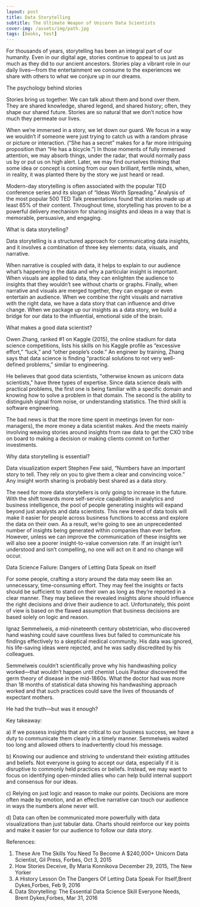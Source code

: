 ```yaml
---
layout: post
title: Data Storytelling
subtitle: The Ultimate Weapon of Unicorn Data Scientists
cover-img: /assets/img/path.jpg
tags: [books, test]
---
```


For thousands of years, storytelling has been an integral part of our humanity. Even in our digital age, stories continue to appeal to us just as much as they did to our ancient ancestors. Stories play a vibrant role in our daily lives—from the entertainment we consume to the experiences we share with others to what we conjure up in our dreams.

The psychology behind stories

Stories bring us together. We can talk about them and bond over them. They are shared knowledge, shared legend, and shared history; often, they shape our shared future. Stories are so natural that we don’t notice how much they permeate our lives.

When we’re immersed in a story, we let down our guard. We focus in a way we wouldn’t if someone were just trying to catch us with a random phrase or picture or interaction. (“She has a secret” makes for a far more intriguing proposition than “He has a bicycle.”) In those moments of fully immersed attention, we may absorb things, under the radar, that would normally pass us by or put us on high alert. Later, we may find ourselves thinking that some idea or concept is coming from our own brilliant, fertile minds, when, in reality, it was planted there by the story we just heard or read.

Modern-day storytelling is often associated with the popular TED conference series and its slogan of “Ideas Worth Spreading.” Analysis of the most popular 500 TED Talk presentations found that stories made up at least 65% of their content. Throughout time, storytelling has proven to be a powerful delivery mechanism for sharing insights and ideas in a way that is memorable, persuasive, and engaging.

What is data storytelling?

Data storytelling is a structured approach for communicating data insights, and it involves a combination of three key elements: data, visuals, and narrative.

When narrative is coupled with data, it helps to explain to our audience what’s happening in the data and why a particular insight is important. When visuals are applied to data, they can enlighten the audience to insights that they wouldn’t see without charts or graphs. Finally, when narrative and visuals are merged together, they can engage or even entertain an audience. When we combine the right visuals and narrative with the right data, we have a data story that can influence and drive change. When we package up our insights as a data story, we build a bridge for our data to the influential, emotional side of the brain.

What makes a good data scientist?

Owen Zhang, ranked #1 on Kaggle (2015), the online stadium for data science competitions, lists his skills on his Kaggle profile as “excessive effort,” “luck,” and “other people’s code.” An engineer by training, Zhang says that data science is finding “practical solutions to not very well-defined problems,” similar to engineering.

He believes that good data scientists, "otherwise known as unicorn data scientists," have three types of expertise. Since data science deals with practical problems, the first one is being familiar with a specific domain and knowing how to solve a problem in that domain. The second is the ability to distinguish signal from noise, or understanding statistics. The third skill is software engineering.

The bad news is that the more time spent in meetings (even for non-managers), the more money a data scientist makes. And the meets mainly involving weaving stories around insights from raw data to get the CXO tribe on board to making a decision or making clients commit on further investments.

Why data storytelling is essential?

Data visualization expert Stephen Few said, “Numbers have an important story to tell. They rely on you to give them a clear and convincing voice.” Any insight worth sharing is probably best shared as a data story.

The need for more data storytellers is only going to increase in the future. With the shift towards more self-service capabilities in analytics and business intelligence, the pool of people generating insights will expand beyond just analysts and data scientists. This new breed of data tools will make it easier for people across business functions to access and explore the data on their own. As a result, we’re going to see an unprecedented number of insights being generated within companies than ever before. However, unless we can improve the communication of these insights we will also see a poorer insight-to-value conversion rate. If an insight isn’t understood and isn’t compelling, no one will act on it and no change will occur.

Data Science Failure: Dangers of Letting Data Speak on itself

For some people, crafting a story around the data may seem like an unnecessary, time-consuming effort. They may feel the insights or facts should be sufficient to stand on their own as long as they’re reported in a clear manner. They may believe the revealed insights alone should influence the right decisions and drive their audience to act. Unfortunately, this point of view is based on the flawed assumption that business decisions are based solely on logic and reason.

Ignaz Semmelweis, a mid-nineteenth century obstetrician, who discovered hand washing could save countless lives but failed to communicate his findings effectively to a skeptical medical community. His data was ignored, his life-saving ideas were rejected, and he was sadly discredited by his colleagues.

Semmelweis couldn’t scientifically prove why his handwashing policy worked—that wouldn’t happen until chemist Louis Pasteur discovered the germ theory of disease in the mid-1860s. What the doctor had was more than 18 months of statistical data showing his handwashing approach worked and that such practices could save the lives of thousands of expectant mothers.

He had the truth—but was it enough?

Key takeaway:

a) If we possess insights that are critical to our business success, we have a duty to communicate them clearly in a timely manner. Semmelweis waited too long and allowed others to inadvertently cloud his message.

b) Knowing our audience and striving to understand their existing attitudes and beliefs. Not everyone is going to accept our data, especially if it is disruptive to commonly held practices or beliefs. Instead, we may want to focus on identifying open-minded allies who can help build internal support and consensus for our ideas.

c) Relying on just logic and reason to make our points. Decisions are more often made by emotion, and an effective narrative can touch our audience in ways the numbers alone never will.

d) Data can often be communicated more powerfully with data visualizations than just tabular data. Charts should reinforce our key points and make it easier for our audience to follow our data story.


References:
1. These Are The Skills You Need To Become A $240,000+ Unicorn Data Scientist, Gil Press, Forbes, Oct 3, 2015
2. How Stories Deceive, By Maria Konnikova December 29, 2015, The New Yorker
3. A History Lesson On The Dangers Of Letting Data Speak For Itself,Brent Dykes,Forbes, Feb 9, 2016
4. Data Storytelling: The Essential Data Science Skill Everyone Needs, Brent Dykes,Forbes, Mar 31, 2016
